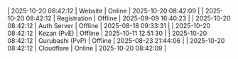 | 2025-10-20 08:42:12 | Website | Online | 2025-10-20 08:42:09 |
| 2025-10-20 08:42:12 | Registration | Offline | 2025-09-09 16:40:23 |
| 2025-10-20 08:42:12 | Auth Server | Offline | 2025-08-18 09:33:31 |
| 2025-10-20 08:42:12 | Kezan (PvE) | Offline | 2025-10-11 12:51:30 |
| 2025-10-20 08:42:12 | Gurubashi (PvP) | Offline | 2025-08-23 21:44:06 |
| 2025-10-20 08:42:12 | Cloudflare | Online | 2025-10-20 08:42:09 |
